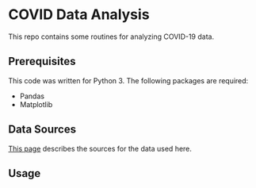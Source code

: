 # COVID Data Analysis

This repo contains some routines for analyzing COVID-19 data.

## Prerequisites

This code was written for Python 3.  The following packages are required:

- Pandas
- Matplotlib

## Data Sources

[This page](DATA.md) describes the sources for the data used here.

## Usage